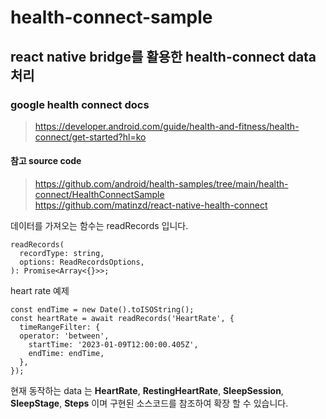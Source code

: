 # health-connect-sample
## react native bridge를 활용한 health-connect data 처리

### google health connect docs
> https://developer.android.com/guide/health-and-fitness/health-connect/get-started?hl=ko 

#### 참고 source code
> https://github.com/android/health-samples/tree/main/health-connect/HealthConnectSample  
> https://github.com/matinzd/react-native-health-connect

데이터를 가져오는 함수는 readRecords 입니다.
```
readRecords(
  recordType: string,
  options: ReadRecordsOptions,
): Promise<Array<{}>>;
```

heart rate 예제
```
const endTime = new Date().toISOString();
const heartRate = await readRecords('HeartRate', {
  timeRangeFilter: {
  operator: 'between',
    startTime: '2023-01-09T12:00:00.405Z',
    endTime: endTime,
  },
});
```

현재 동작하는 data 는 **HeartRate**, **RestingHeartRate**, **SleepSession**, **SleepStage**, **Steps** 이며 구현된 소스코드를 참조하여 확장 할 수 있습니다.
